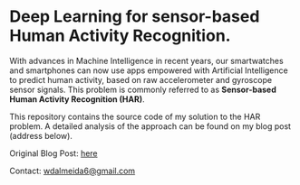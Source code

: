 # Deep Learning for sensor-based Human Activity Recognition.
With advances in Machine Intelligence in recent years, our smartwatches and smartphones can now use apps empowered with Artificial Intelligence to predict human activity, based on raw accelerometer and gyroscope sensor signals. This problem is commonly referred to as **Sensor-based Human Activity Recognition (HAR)**.

This repository contains the source code of my solution to the HAR problem. A detailed analysis of the approach can be found on my blog post (address below).

Original Blog Post: [here](https://medium.com/@wdalmeida6/deep-learning-for-sensor-based-human-activity-recognition-970ff47c6b6b)

Contact: wdalmeida6@gmail.com
#
